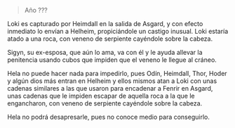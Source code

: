 > Año ???

Loki es capturado por Heimdall en la salida de Asgard, y con efecto inmediato lo envían a Helheim, propiciándole un castigo inusual. Loki estaría atado a una roca, con veneno de serpiente cayéndole sobre la cabeza.

Sigyn, su ex-esposa, que aún lo ama, va con él y le ayuda allevar la penitencia usando cubos que impiden que el veneno le llegue al cráneo.

Hela no puede hacer nada para impedirlo, pues Odín, Heimdall, Thor, Hoder y algún dios más entran en Helheim y ellos mismos atan a Loki con unas cadenas similares a las que usaron para encadenar a Fenrir en Asgard, unas cadenas que le impiden escapar de aquella roca a la que le engancharon, con veneno de serpiente cayéndole sobre la cabeza.

Hela no podrá desapresarle, pues no conoce medio para conseguirlo.